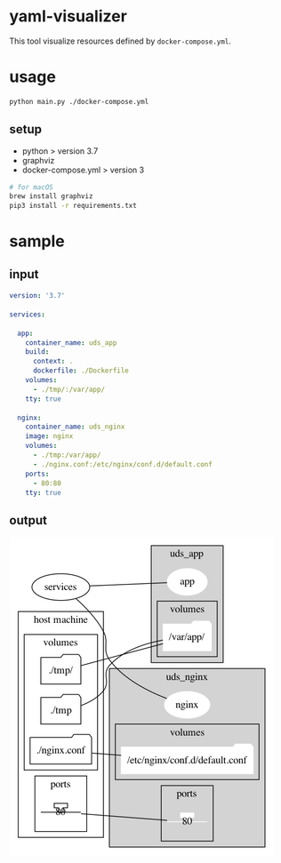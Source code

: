 # yaml-visualizer

This tool visualize resources defined by `docker-compose.yml`.

# usage

```sh
python main.py ./docker-compose.yml
```

## setup

- python > version 3.7
- graphviz
- docker-compose.yml > version 3

```sh
# for macOS
brew install graphviz
pip3 install -r requirements.txt
```

# sample

## input

```yaml
version: '3.7'

services:

  app:
    container_name: uds_app
    build:
      context: .
      dockerfile: ./Dockerfile
    volumes:
      - ./tmp/:/var/app/
    tty: true

  nginx:
    container_name: uds_nginx
    image: nginx
    volumes:
      - ./tmp:/var/app/
      - ./nginx.conf:/etc/nginx/conf.d/default.conf
    ports:
      - 80:80
    tty: true

```

## output

![sample.png](./sample/sample.png)
